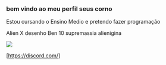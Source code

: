 ### **bem vindo ao meu perfil seus corno**
Estou cursando o Ensino Medio e pretendo fazer programação

Alien X desenho Ben 10 supremassia alienigina

![](https://media.tenor.com/vVvjk9R65CUAAAAM/ben10-alienx.gif)

[https://discord.com/]
